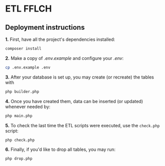 # ETL FFLCH

## Deployment instructions

**1.** First, have all the project's dependencies installed:

```sh
composer install
```

**2.** Make a copy of *.env.example* and configure your *.env*:

```sh
cp .env.example .env
```

**3.** After your database is set up, you may create (or recreate) the tables with

```sh
php builder.php
```

**4.** Once you have created them, data can be inserted (or updated) whenever needed by:

```sh
php main.php
```

**5.** To check the last time the ETL scripts were executed, use the `check.php` script:

```sh
php check.php
```

**6.** Finally, if you'd like to drop all tables, you may run:

```sh
php drop.php
```